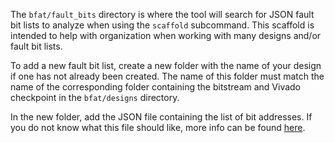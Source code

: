 The `bfat/fault_bits` directory is where the tool will search for JSON fault bit lists to analyze when using the `scaffold` subcommand. This scaffold is intended to help with organization when working with many designs and/or fault bit lists.

To add a new fault bit list, create a new folder with the name of your design if one has not already been created. The name of this folder must match the name of the corresponding folder containing the bitstream and Vivado checkpoint in the `bfat/designs` directory.

In the new folder, add the JSON file containing the list of bit addresses. If you do not know what this file should like, more info can be found [here](../docs/fault_bit_lists.md).